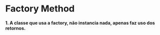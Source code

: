 # Factory Method

#### 1. A classe que usa a factory, não instancia nada, apenas faz uso dos retornos.